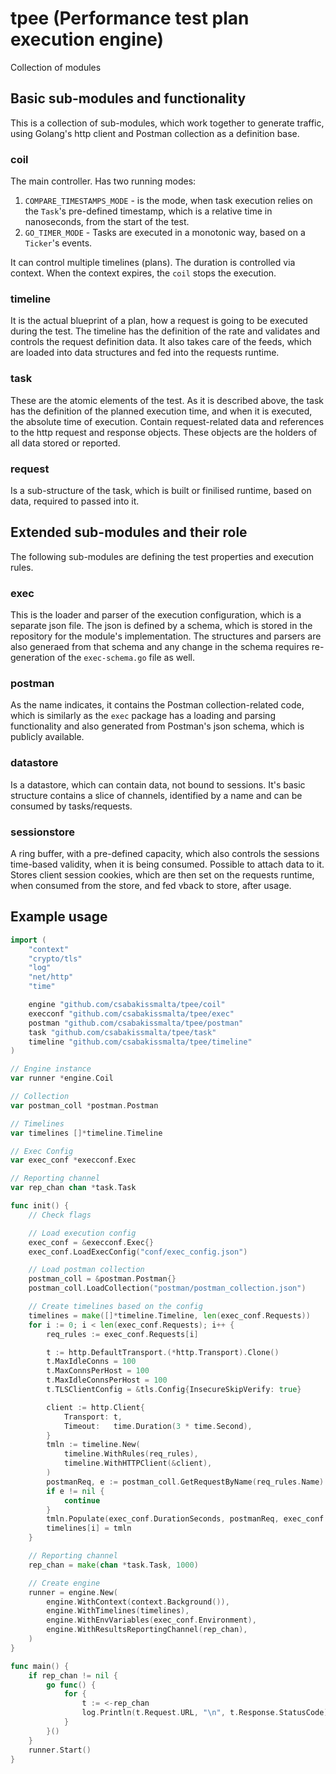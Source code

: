 # tpee (Performance test plan execution engine)
Collection of modules

## Basic sub-modules and functionality
This is a collection of sub-modules, which work together to generate traffic, using Golang's http client and Postman collection as a definition base. 

### coil
The main controller. Has two running modes:
1. `COMPARE_TIMESTAMPS_MODE` - is the mode, when task execution relies on the `Task`'s pre-defined timestamp, which is a relative time in nanoseconds, from the start of the test.
2. `GO_TIMER_MODE` - Tasks are executed in a monotonic way, based on a `Ticker`'s events.

It can control multiple timelines (plans). The duration is controlled via context. When the context expires, the `coil` stops the execution.

### timeline
It is the actual blueprint of a plan, how a request is going to be executed during the test. The timeline has the definition of the rate and validates and controls the request definition data. It also takes care of the feeds, which are loaded into data structures and fed into the requests runtime.

### task
These are the atomic elements of the test. As it is described above, the task has the definition of the planned execution time, and when it is executed, the absolute time of execution. Contain request-related data and references to the http request and response objects. These objects are the holders of all data stored or reported. 

### request
Is a sub-structure of the task, which is built or finilised runtime, based on data, required to passed into it. 

## Extended sub-modules and their role
The following sub-modules are defining the test properties and execution rules.

### exec
This is the loader and parser of the execution configuration, which is a separate json file. The json is defined by a schema, which is stored in the repository for the module's implementation. The structures and parsers are also generaed from that schema and any change in the schema requires re-generation of the `exec-schema.go` file as well.

### postman
As the name indicates, it contains the Postman collection-related code, which is similarly as the `exec` package has a loading and parsing functionality and also generated from Postman's json schema, which is publicly available. 

### datastore
Is a datastore, which can contain data, not bound to sessions. It's basic structure contains a slice of channels, identified by a name and can be consumed by tasks/requests.

### sessionstore
A ring buffer, with a pre-defined capacity, which also controls the sessions time-based validity, when it is being consumed. Possible to attach data to it. Stores client session cookies, which are then set on the requests runtime, when consumed from the store, and fed vback to store, after usage.

## Example usage
``` go
import (
	"context"
	"crypto/tls"
	"log"
	"net/http"
	"time"

	engine "github.com/csabakissmalta/tpee/coil"
	execconf "github.com/csabakissmalta/tpee/exec"
	postman "github.com/csabakissmalta/tpee/postman"
	task "github.com/csabakissmalta/tpee/task"
	timeline "github.com/csabakissmalta/tpee/timeline"
)

// Engine instance
var runner *engine.Coil

// Collection
var postman_coll *postman.Postman

// Timelines
var timelines []*timeline.Timeline

// Exec Config
var exec_conf *execconf.Exec

// Reporting channel
var rep_chan chan *task.Task

func init() {
	// Check flags

	// Load execution config
	exec_conf = &execconf.Exec{}
	exec_conf.LoadExecConfig("conf/exec_config.json")

	// Load postman collection
	postman_coll = &postman.Postman{}
	postman_coll.LoadCollection("postman/postman_collection.json")

	// Create timelines based on the config
	timelines = make([]*timeline.Timeline, len(exec_conf.Requests))
	for i := 0; i < len(exec_conf.Requests); i++ {
		req_rules := exec_conf.Requests[i]

		t := http.DefaultTransport.(*http.Transport).Clone()
		t.MaxIdleConns = 100
		t.MaxConnsPerHost = 100
		t.MaxIdleConnsPerHost = 100
		t.TLSClientConfig = &tls.Config{InsecureSkipVerify: true}

		client := http.Client{
			Transport: t,
			Timeout:   time.Duration(3 * time.Second),
		}
		tmln := timeline.New(
			timeline.WithRules(req_rules),
			timeline.WithHTTPClient(&client),
		)
		postmanReq, e := postman_coll.GetRequestByName(req_rules.Name)
		if e != nil {
			continue
		}
		tmln.Populate(exec_conf.DurationSeconds, postmanReq, exec_conf.Environment)
		timelines[i] = tmln
	}

	// Reporting channel
	rep_chan = make(chan *task.Task, 1000)

	// Create engine
	runner = engine.New(
		engine.WithContext(context.Background()),
		engine.WithTimelines(timelines),
		engine.WithEnvVariables(exec_conf.Environment),
		engine.WithResultsReportingChannel(rep_chan),
	)
}

func main() {
	if rep_chan != nil {
		go func() {
			for {
				t := <-rep_chan
				log.Println(t.Request.URL, "\n", t.Response.StatusCode)
			}
		}()
	}
	runner.Start()
}
```